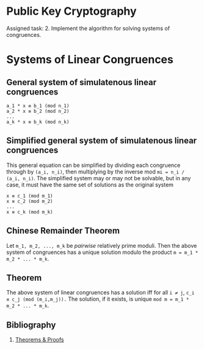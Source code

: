 # Public Key Cryptography

Assigned task: 2. Implement the algorithm for solving systems of congruences.

# Systems of Linear Congruences


## General system of simulatenous linear congruences

```
a_1 * x ≡ b_1 (mod n_1)
a_2 * x ≡ b_2 (mod n_2)
...
a_k * x ≡ b_k (mod n_k)
```


## Simplified general system of simulatenous linear congruences
This general equation can be simplified by dividing each congruence through by
`(a_i, n_i)`, then multiplying by the inverse mod `mi = n_i / (a_i, n_i)`.
The simplified system may or may not be solvable, but in any case, it must have
the same set of solutions as the original system

```
x ≡ c_1 (mod m_1)
x ≡ c_2 (mod m_2)
...
x ≡ c_k (mod m_k)
```

## Chinese Remainder Theorem
Let `m_1, m_2, ..., m_k` be *pairwise* relatively prime moduli. Then the above
system of congruences has a unique solution modulo the product `m = m_1 * m_2 * ... * m_k`.

## Theorem
The above system of linear congruences has a solution iff for all `i ≠ j`,
`c_i ≡ c_j (mod (m_i,m_j)).`
The solution, if it exists, is unique `mod m = m_1 * m_2 * ... * m_k`.

## Bibliography
1. [Theorems & Proofs](http://www.cs.xu.edu/math/math302/08f/06_CRT.pdf)
